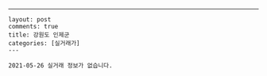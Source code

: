 ---
    layout: post
    comments: true
    title: 강원도 인제군
    categories: [실거래가]
    ---

    2021-05-26 실거래 정보가 없습니다.

    